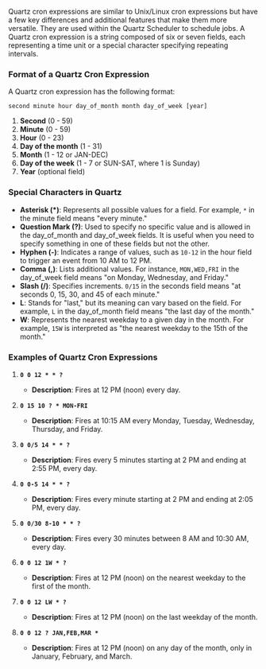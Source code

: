 
Quartz cron expressions are similar to Unix/Linux cron expressions but have a few key differences and additional features that make them more versatile. They are used within the Quartz Scheduler to schedule jobs. A Quartz cron expression is a string composed of six or seven fields, each representing a time unit or a special character specifying repeating intervals.

### Format of a Quartz Cron Expression

A Quartz cron expression has the following format:

```
second minute hour day_of_month month day_of_week [year]
```

1. **Second** (0 - 59)
2. **Minute** (0 - 59)
3. **Hour** (0 - 23)
4. **Day of the month** (1 - 31)
5. **Month** (1 - 12 or JAN-DEC)
6. **Day of the week** (1 - 7 or SUN-SAT, where 1 is Sunday)
7. **Year** (optional field)

### Special Characters in Quartz

- **Asterisk (*)**: Represents all possible values for a field. For example, `*` in the minute field means "every minute."
- **Question Mark (?)**: Used to specify no specific value and is allowed in the day_of_month and day_of_week fields. It is useful when you need to specify something in one of these fields but not the other.
- **Hyphen (-)**: Indicates a range of values, such as `10-12` in the hour field to trigger an event from 10 AM to 12 PM.
- **Comma (,)**: Lists additional values. For instance, `MON,WED,FRI` in the day_of_week field means "on Monday, Wednesday, and Friday."
- **Slash (/)**: Specifies increments. `0/15` in the seconds field means "at seconds 0, 15, 30, and 45 of each minute."
- **L**: Stands for "last," but its meaning can vary based on the field. For example, `L` in the day_of_month field means "the last day of the month."
- **W**: Represents the nearest weekday to a given day in the month. For example, `15W` is interpreted as "the nearest weekday to the 15th of the month."

### Examples of Quartz Cron Expressions

1. **`0 0 12 * * ?`**
   - **Description**: Fires at 12 PM (noon) every day.
   
2. **`0 15 10 ? * MON-FRI`**
   - **Description**: Fires at 10:15 AM every Monday, Tuesday, Wednesday, Thursday, and Friday.

3. **`0 0/5 14 * * ?`**
   - **Description**: Fires every 5 minutes starting at 2 PM and ending at 2:55 PM, every day.

4. **`0 0-5 14 * * ?`**
   - **Description**: Fires every minute starting at 2 PM and ending at 2:05 PM, every day.

5. **`0 0/30 8-10 * * ?`**
   - **Description**: Fires every 30 minutes between 8 AM and 10:30 AM, every day.

6. **`0 0 12 1W * ?`**
   - **Description**: Fires at 12 PM (noon) on the nearest weekday to the first of the month.

7. **`0 0 12 LW * ?`**
   - **Description**: Fires at 12 PM (noon) on the last weekday of the month.

8. **`0 0 12 ? JAN,FEB,MAR *`**
   - **Description**: Fires at 12 PM (noon) on any day of the month, only in January, February, and March.

